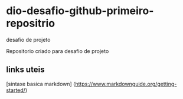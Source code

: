 # dio-desafio-github-primeiro-repositrio
desafio de projeto

Repositorio criado para desafio de projeto
## links uteis
[sintaxe basica markdown] (https://www.markdownguide.org/getting-started/)
